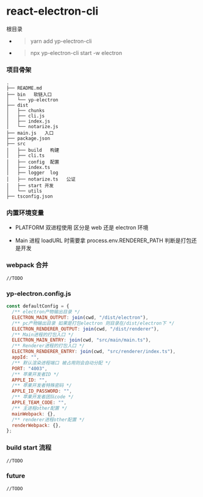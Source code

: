 # react-electron-cli

根目录

- > yarn add yp-electron-cli
- > npx yp-electron-cli start -w electron

### 项目骨架

```
.
├── README.md
├── bin   软链入口
│   └── yp-electron
├── dist
│   ├── chunks
│   ├── cli.js
│   ├── index.js
│   └── notarize.js
├── main.js   入口
├── package.json
├── src
│   ├── build   构建
│   ├── cli.ts
│   ├── config  配置
│   ├── index.ts
│   ├── logger  log
│   ├── notarize.ts   公证
│   ├── start 开发
│   └── utils
├── tsconfig.json
```

### 内置环境变量

- PLATFORM 双进程使用 区分是 web 还是 electron 环境

- Main 进程 loadURL 时需要拿 process.env.RENDERER_PATH 判断是打包还是开发

### webpack 合并

```
//TODO
```

### yp-electron.config.js

```javascript
const defaultConfig = {
  /** electron产物输出目录 */
  ELECTRON_MAIN_OUTPUT: join(cwd, "/dist/electron"),
  /** pc产物输出目录 如果是打包electron 则目录在/dist/electron下 */
  ELECTRON_RENDERER_OUTPUT: join(cwd, "/dist/renderer"),
  /** Main进程的打包入口 */
  ELECTRON_MAIN_ENTRY: join(cwd, "src/main/main.ts"),
  /** Renderer进程的打包入口 */
  ELECTRON_RENDERER_ENTRY: join(cwd, "src/renderer/index.ts"),
  appId: "",
  /** 默认渲染进程端口 被占用则会自动分配 */
  PORT: "4003",
  /** 苹果开发者ID */
  APPLE_ID: "",
  /** 苹果开发者特殊密码 */
  APPLE_ID_PASSWORD: "",
  /** 苹果开发者团队code */
  APPLE_TEAM_CODE: "",
  /** 主进程other配置 */
  mainWebpack: {},
  /** renderer进程other配置 */
  renderWebpack: {},
};
```

### build start 流程

```
//TODO
```

### future

```
//TODO
```

